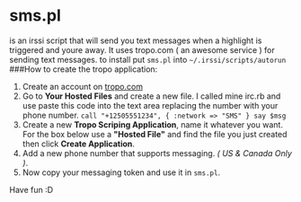 sms.pl
======

is an irssi script that will send you text messages when a highlight is triggered and youre away. It uses tropo.com ( an awesome service ) for sending text messages. to install put `sms.pl` into `~/.irssi/scripts/autorun`
###How to create the tropo application:
1. Create an account on [tropo.com](http://tropo.com "tropo")
2. Go to __Your Hosted Files__ and create a new file. I called mine irc.rb and use paste this code into the text area replacing the number with your phone number.
`call "+12505551234", { :network => "SMS" }
say $msg`
3. Create a new __Tropo Scriping Application__, name it whatever you want. For the box below use a __"Hosted File"__ and find the file you just created then click __Create Application__. 
4. Add a new phone number that supports messaging. _( US & Canada Only )_.
5. Now copy your messaging token and use it in `sms.pl`.

Have fun :D
